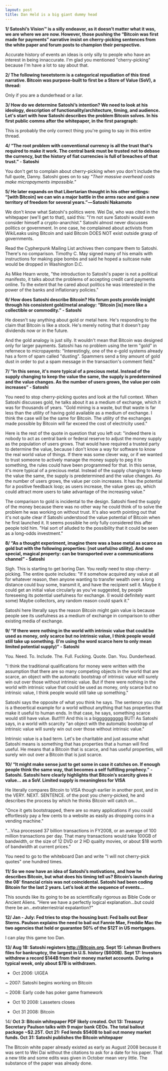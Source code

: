 ```yaml
---
layout: post
title: Dan Held is a big giant dummy head
---
```


**1/ Satoshi’s Vision™ is a silly endeavor, as it doesn’t matter what it was, we are where we are now. However, those pushing the “Bitcoin was first made for payments” narrative insist on cherry-picking sentences from the white paper and forum posts to champion their perspective.**

Accurate history of events an ideas is only silly to people who have an interest in being innaccurate. I'm glad you mentioned
"cherry-picking" because I'm have a lot to say about that.

**2/ The following tweetstorm is a categorical repudiation of this tired narrative. Bitcoin was purpose-built to first be a Store of Value (SoV), a thread:**

Only if you are a dunderhead or a liar.

**3/ How do we determine Satoshi’s intention? We need to look at his ideology, description of functionality/architecture, timing, and audience. Let's start with how Satoshi describes the problem Bitcoin solves. In his first public comms after the whitepaper, in the first paragraph:**

This is probably the only correct thing you're going to say in this entire thread.

**4/ “The root problem with conventional currency is all the trust that's required to make it work. The central bank must be trusted not to debase the currency, but the history of fiat currencies is full of breaches of that trust.” - Satoshi**

You don't get to complain about cherry-picking when you don't include the full quote, Danny. Satoshi goes on to say *"Their massive overhead costs make micropayments impossible."*

**5/ He later expands on that Libertarian thought in his other writings: “[with Bitcoin] we can win a major battle in the arms race and gain a new territory of freedom for several years.” — Satoshi Nakamoto**

We don't know what Satoshi's politics were. Wei Dai, who was cited in the whitepaper (we'll get to that), said this: "I'm not sure Satoshi would even consider himself a crypto-anarchist." Satoshi almost never discusses politics or government. In one case, he complained about activists from WikiLeaks using Bitcoin and said Bitcoin DOES NOT exist outside grasp of governments. 

Read the Cypherpunk Mailing List archives then compare them to Satoshi. There's no comparison. Timothy C. May signed many of his emails with instructions for making pipe bombs and said he hoped a suitcase nuke would be dropped in Washington D.C. 

As Mike Hearn wrote, "the introduction to Satoshi's paper is not a political manifesto, it talks about the problems of accepting credit card payments online. To the extent that he cared about politics he was interested in the power of the banks and inflationary policies."

**6/ How does Satoshi describe Bitcoin? His forum posts provide insight through his consistent gold/metal analogy: “Bitcoin [is] more like a collectible or commodity.” - Satoshi**

He doesn't say anything about gold or metal here. He's responding to the claim that Bitcoin is like a stock. He's merely noting that it doesn't pay dividends now or in the future. 

And the gold analogy is just silly. It wouldn't mean that Bitcoin was designed only for larger payments. Satoshi has no problem using the term "gold" in refernece to micropayents: "Interestingly, one of the e-gold systems already has a form of spam called "dusting".  Spammers send a tiny amount of gold dust in order to put a spam message in the transaction's comment field."

**7/ "In this sense, it's more typical of a precious metal. Instead of the supply changing to keep the value the same, the supply is predetermined and the value changes. As the number of users grows, the value per coin increases” - Satoshi**

You need to stop cherry-picking quotes and look at the full context. When Satoshi discusses gold, he talks about it as a medium of exchange, which it was for thousands of years. "Gold mining is a waste, but that waste is far less than the utility of having gold available as a medium of exchange. I think the case will be the same for Bitcoin. The utility of the exchanges made possible by Bitcoin will far exceed the cost of electricity used."

Here is the rest of the quote in question that you left out:  "indeed there is nobody to act as central bank or federal reserve to adjust the money supply as the population of users grows. That would have required a trusted party to determine the value, because I don't know a way for software to know the real world value of things. If there was some clever way, or if we wanted to trust someone to actively manage the money supply to peg it to something, the rules could have been programmed for that. In this sense, it's more typical of a precious metal. Instead of the supply changing to keep the value the same, the supply is predetermined and the value changes. As the number of users grows, the value per coin increases. It has the potential for a positive feedback loop; as users increase, the value goes up, which could attract more users to take advantage of the increasing value."

The comparison to gold is incidental to the design. Satoshi fixed the supply of the money because there was no other way he could think of to solve the problem he was working on without trust. It's also worth pointing out that it's not quite clear if Satoshi understood the value potential of Bitcoin when he first launched it. It seems possible he only fully considered this after people told him. "Hal sort of alluded to the possibility that it could be seen as a long-odds investment."

**8/ “As a thought experiment, imagine there was a base metal as scarce as gold but with the following properties: [not useful/no utility]. And one special, magical property: can be transported over a communications channel” - Satoshi**

Sigh. This is starting to get boring Dan. You *really* need to stop cherry-picking. The entire quote includes: "If it somehow acquired any value at all for whatever reason, then anyone wanting to transfer wealth over a long distance could buy some, transmit it, and have the recipient sell it. Maybe it could get an initial value circularly as you’ve suggested, by people foreseeing its potential usefulness for exchange. (I would definitely want some) Maybe collectors, any random reason could spark it."

Satoshi here literally says the reason Bitcoin might gain value is because people see its usefulness as a medium of exchange in comparison to other existing media of exchange. 

**9/ “If there were nothing in the world with intrinsic value that could be used as money, only scarce but no intrinsic value, I think people would still take up something. (I'm using the word scarce here to only mean limited potential supply)” - Satoshi**

You. Need. To. Include. The. Full. Fucking. Quote. Dan. You. Dunderhead.

"I think the traditional qualifications for money were written with the assumption that there are so many competing objects in the world that are scarce, an object with the automatic bootstrap of intrinsic value will surely win out over those without intrinsic value. But if there were nothing in the world with intrinsic value that could be used as money, only scarce but no intrinsic value, I think people would still take up something."

Satoshi says the opposite of what you think he says. The sentence you cite is a theoertical example for a world without anything that has properties that make it useful to human ends. In that case, he says, something scarce would still have value. But!!!!! And this is a bigggggggggg BUT! As Satoshi says, in a world with scarcity "an object with the automatic bootstrap of intrinsic value will surely win out over those without intrinsic value."

Intrinsic value is a bad term. Let's be charitable and just assume what Satoshi means is something that has properties that a human will find useful. He means that a Bitcoin that is scarce, and has useful properties, will surely win out over a Bitcoin that is just scarce.

**10/ “It might make sense just to get some in case it catches on. If enough people think the same way, that becomes a self fulfilling prophecy.” - Satoshi. Satoshi here clearly highlights that Bitcoin’s scarcity gives it value… as a SoV. Limited supply is meaningless for VISA**

He literally compares Bitcoin to VISA though earlier in another post, and in the VERY. NEXT. SENTENCE. of the post you cherry-picked, he and describes the process by which he thinks Bitcoin will catch on...

"Once it gets bootstrapped, there are so many applications if you could effortlessly pay a few cents to a website as easily as dropping coins in a vending machine."

"...Visa processed 37 billion transactions in FY2008, or an average of 100 million transactions per day. That many transactions would take 100GB of bandwidth, or the size of 12 DVD or 2 HD quality movies, or about $18 worth of bandwidth at current prices."

You need to go to the whiteboard Dan and write "I will not cherry-pick quotes" one hundred times.

**11/ So we now have an idea of Satoshi’s motivations, and how he describes Bitcoin, but what does his timing tell us? Bitcoin’s launch during the 08' financial crisis was not coincidental. Satoshi had been coding Bitcoin for the last 2 years. Let’s look at the sequence of events...**

This sounds like its going to be as scientifically rigorous as Bible Code or Ancient Aliens. "Here we have a perfectly logical explanation...but could there be an...extraterriestrial expalantion?"

**12/ Jan - July: Fed tries to stop the housing bust: Fed bails out Bear Sterns. Paulson explains the need to bail out Fannie Mae, Freddie Mac the two agencies that held or guarantee 50% of the $12T in US mortgages.**

I can play this game too Dan. 

**13/ Aug 18: Satoshi registers http://Bitcoin.org. Sept 15: Lehman Brothers files for bankruptcy, the largest in U.S. history ($600B). Sept 17: Investors withdrew a record $144B from their money market accounts. During a typical week, only about $7B is withdrawn.**

- Oct 2006: UIGEA

~ 2007: Satoshi begins working on Bitcoin

~ 2008: Early code has poker game framework

- Oct 10 2008: Lasseters closes

- Oct 31 2008: Bitcoin

14/ **Oct 3: Bitcoin whitepaper PDF likely created. Oct 13: Treasury Secretary Paulson talks with 9 major bank CEOs. The total bailout package ~$2.25T. Oct 21:  Fed lends $540B to bail out money market funds. Oct 31: Satoshi publishes the Bitcoin whitepaper**

The Bitcoin white paper already existed as early as August 2008 because it was sent to Wei Dai without the citations to ask for a date for his paper. That a new title and some edits was given in October mean very little. The substance of the paper was already done.


